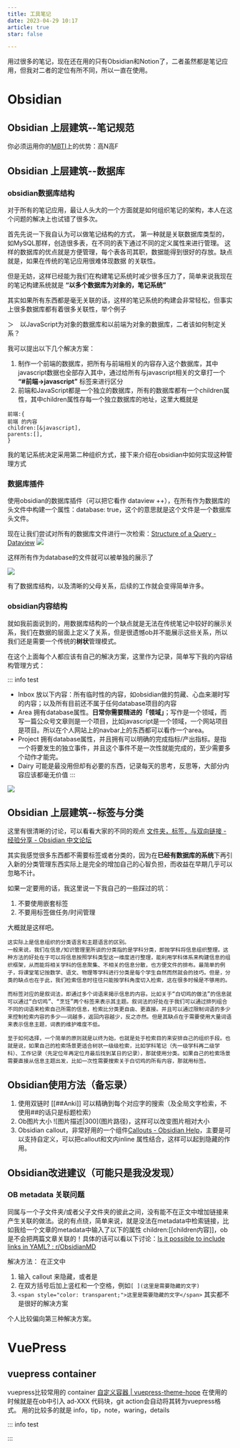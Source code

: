 ```yaml
---
title: 工具笔记
date: 2023-04-29 10:17
article: true
star: false

---
```


用过很多的笔记，现在还在用的只有Obsidian和Notion了，二者虽然都是笔记应用，但我对二者的定位有所不同，所以一直在使用。

# Obsidian
## Obsidian 上层建筑--笔记规范
你必须运用你的[MBTI](../阅读和思考/MBTI)上的优势：高N高F

## Obsidian 上层建筑--数据库
### obsidian数据库结构
对于所有的笔记应用，最让人头大的一个方面就是如何组织笔记的架构，本人在这个问题的解决上也试错了很多次。

首先先说一下我自认为可以做笔记结构的方式，
第一种就是关联数据库类型的，如MySQL那样，创造很多表，在不同的表下通过不同的定义属性来进行管理。
这样的数据库的优点就是方便管理，每个表各司其职，数据能得到很好的存放。缺点就是，如果在传统的笔记应用很难体现数据 的关联性。

但是无妨，这样已经能为我们在构建笔记系统时减少很多压力了，简单来说我现在的笔记构建系统就是 **“以多个数据库为对象的，笔记系统”** 

其实如果所有东西都是毫无关联的话，这样的笔记系统的构建会非常轻松，但事实上很多数据库都有着很多关联性，举个例子

＞　以JavaScript为对象的数据库和以前端为对象的数据库，二者该如何制定关系？

我可以提出以下几个解决方案：
1. 制作一个前端的数据库，把所有与前端相关的内容存入这个数据库，其中javascript数据也全部存入其中，通过给所有与javascript相关的文章打一个 **“\#前端->javascript”**  标签来进行区分
2. 前端和JavaScript都是一个独立的数据库，所有的数据库都有一个children属性，其中children属性存每一个独立数据库的地址，这里大概就是
  ```
  前端:{
  前端 的内容
  children:[&javascript],
  parents:[],
  }
  ```

我的笔记系统决定采用第二种组织方式，接下来介绍在obsidian中如何实现这种管理方式

###  数据库插件
使用obsidian的数据库插件（可以把它看作 dataview ++），在所有作为数据库的头文件中构建一个属性：database: true，这个的意思就是这个文件是一个数据库头文件。

现在让我们尝试对所有的数据库文件进行一次检索：[Structure of a Query - Dataview](https://blacksmithgu.github.io/obsidian-dataview/queries/structure/)
![](http://oss.naglfar28.com/naglfar28/202304291059540.png)

这样所有作为database的文件就可以被单独的展示了

![](http://oss.naglfar28.com/naglfar28/202304291102796.png)

有了数据库结构，以及清晰的父母关系，后续的工作就会变得简单许多。

### obsidian内容结构
就如我前面说到的，用数据库结构的一个缺点就是无法在传统笔记中较好的展示关系，我们在数据的层面上定义了关系，但是很遗憾ob并不能展示这些关系，所以我们还是需要一个传统的**树状**管理模式。

在这个上面每个人都应该有自己的解决方案，这里作为记录，简单写下我的内容结构管理方式：

::: info test
- Inbox 放以下内容：所有临时性的内容，如obsidian做的剪藏、心血来潮时写的内容；以及所有目前还不属于任何database项目的内容
- Area 拥有database属性。**日常你需要精进的「领域」**；写作是一个领域，而写一篇公众号文章则是一个项目，比如javascript是一个领域，一个网站项目是项目。所以在个人网站上的navbar上的东西都可以看作一个area。
- Project 拥有database属性，并且拥有可以明确的完成指标/产出指标。是指一个将要发生的独立事件，并且这个事件不是一次性就能完成的，至少需要多个动作才能完。
- Dairy 可能是最没用但却有必要的东西，记录每天的思考，反思等，大部分内容应该都毫无价值
:::

![](http://oss.naglfar28.com/naglfar28/202304291123941.png)


## Obsidian 上层建筑--标签与分类
这里有很清晰的讨论，可以看看大家的不同的观点
[文件夹，标签，与双向链接 - 经验分享 - Obsidian 中文论坛](https://forum-zh.obsidian.md/t/topic/10730/2?page=2)

其实我感觉很多东西都不需要标签或者分类的，因为在**已经有数据库的系统**下再引入新的分类管理东西实际上是完全的增加自己的心智负担，而收益在早期几乎可以忽略不计。

如果一定要用的话，我这里说一下我自己的一些踩过的坑：
1. 不要使用嵌套标签
2. 不要用标签做任务/时间管理　

大概就是这样吧。

```ad-tip\stest
这实际上是信息组织的分类语言和主题语言的区别。　
一般来说，我们在信息/知识管理里所谈的分类指的是学科分类，即按学科将信息组织整理。这种方法的好处在于可以将信息按照学科类型这一维度进行整理，能利用学科体系来构建信息的组织框架，从而能将相关学科的信息聚集、不相关的信息分散，也方便文件的排布。最简单的例子，将课堂笔记按数学、语文、物理等学科进行分类是每个学生自然而然就会的技巧。但是，分类的缺点也在于此，我们检索信息时往往只能按学科角度切入检索，这在很多时候是不够用的。

而标签对应的是叙词法，即通过多个词语来揭示信息的内容。比如关于“白切鸡的做法”的信息就可以通过“白切鸡”、“烹饪”两个标签来表示其主题。叙词法的好处在于我们可以通过排列组合不同的词语来检索自己所需的信息，检索比分类更自由、更直接。并且可以通过限制词语的多少来控制检索内容的多少——词越多，返回内容越少，反之亦然。但是其缺点在于需要使用大量词语来表示信息主题，词表的维护难度不低。

至于如何选择，一个简单的原则就是以终为始，也就是处于检索目的来安排自己的组织手段。也就是说，如果自己的检索场景更适合树状一级级检索，比如学科笔记（先一级学科再二级学科）、工作记录（先定位年再定位月最后找到某日的记录），那就使用分类。如果自己的检索场景需要直接从信息主题出发，比如一次性需要搜索关于白切鸡的所有内容，那就用标签。
```

## Obsidian使用方法（备忘录）
1. 使用双链时 \[\[##Anki]] 可以精确到每个对应字的搜索（及全局文字检索，不使用##的话只是标题检索）
2. Ob图片大小 !\[图片描述|300]\(图片路径)，这样可以改变图片相对大小
3. Obsidian callout，非常好用的一个组件[Callouts - Obsidian Help](https://help.obsidian.md/Editing+and+formatting/Callouts)，主要是可以支持自定义，可以把callout和文内inline 属性结合，这样可以起到隐藏的作用。
## Obsidian改进建议（可能只是我没发现）
### OB metadata 关联问题
同属与一个子文件夹/或者父子文件夹的彼此之间，没有能不在正文中增加链接来产生关联的做法。说的有点绕，简单来说，就是没法在metadata中检索链接，比如我给一个文章的metadata中输入了以下的属性 children:\[\[children内容]]，ob是不会把两篇文章关联的！具体的话可以看以下讨论：[Is it possible to include links in YAML? : r/ObsidianMD](https://www.reddit.com/r/ObsidianMD/comments/vcm11q/is_it_possible_to_include_links_in_yaml/)

解决方法： 在正文中
1. 输入 callout 来隐藏，或者是
2.  在双方括号后加上竖杠和一个空格，例如`[ ](这里是需要隐藏的文字)`  
3. `<span style="color: transparent;">这里是需要隐藏的文字</span>`
其实都不是很好的解决方案

个人比较偏向第三种解决方案。

# VuePress
## vuepress container
vuepress比较常用的 container [自定义容器 | vuepress-theme-hope](https://theme-hope.vuejs.press/zh/guide/markdown/container.html#%E6%BC%94%E7%A4%BA)
在使用的时候就是在ob中引入 ad-XXX 代码块，git action会自动将其转为vuepress格式。
用的比较多的就是 info，tip，note，waring，details

::: info
test

:::
